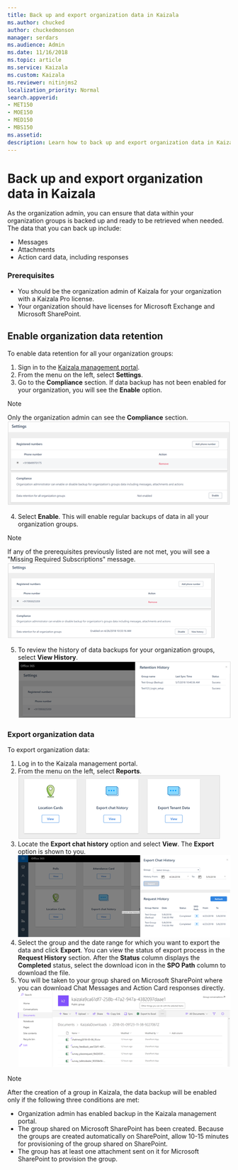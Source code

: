 ```yaml
---
title: Back up and export organization data in Kaizala
ms.author: chucked
author: chuckedmonson
manager: serdars
ms.audience: Admin
ms.date: 11/16/2018
ms.topic: article
ms.service: Kaizala
ms.custom: Kaizala
ms.reviewer: nitinjms2
localization_priority: Normal
search.appverid:
- MET150
- MOE150
- MED150
- MBS150
ms.assetid: 
description: Learn how to back up and export organization data in Kaizala.
---
```


# Back up and export organization data in Kaizala

As the organization admin, you can ensure that data within your organization groups is backed up and ready to be retrieved when needed. The data that you can back up include:  
- Messages 
- Attachments  
- Action card data, including responses  

### Prerequisites

- You should be the organization admin of Kaizala for your organization with a Kaizala Pro license.  
- Your organization should have licenses for Microsoft Exchange and Microsoft SharePoint.  

## Enable organization data retention  

To enable data retention for all your organization groups:  
1. Sign in to the [Kaizala management portal](https://manage.kaiza.la/). 
2. From the menu on the left, select **Settings**.     
3. Go to the **Compliance** section. If data backup has not been enabled for your organization, you will see the **Enable** option. 
> [!NOTE]
> Only the organization admin can see the **Compliance** section.  
![Screenshot of Settings page showing the Enable option in Kaizala management portal](media/settings-showing-enable-option.png)

4. Select **Enable**. This will enable regular backups of data in all your organization groups.  
> [!NOTE]
> If any of the prerequisites previously listed are not met, you will see a "Missing Required Subscriptions" message.  
![Screenshot of Settings page after enabling data backup in Kaizala management portal](media/settings-showing-disable-option.png)

5. To review the history of data backups for your organization groups, select **View History**. 
![Screenshot of Settings page showing retention history in Kaizala management portal](media/settings-retention-history.png)

### Export organization data  

To export organization data: 
1. Log in to the Kaizala management portal. 
2. From the menu on the left, select **Reports**.     
![Screenshot report options in Kaizala management portal](media/report-options.png)
3. Locate the **Export chat history** option and select **View**. The **Export** option is shown to you.  
![Screenshot of Reports page showing export chat history in Kaizala management portal](media/export-chat-history.png)
4. Select the group and the date range for which you want to export the data and click **Export**. You can view the status of export process in the **Request History** section. After the **Status** column displays the **Completed** status, select the download icon in the **SPO Path** column to download the file. 
5. You will be taken to your group shared on Microsoft SharePoint where you can download Chat Messages and Action Card responses directly. 
![Screenshot of chat and action card responses in Kaizala management portal](media/chat-history-responses.png)

> [!NOTE]
> After the creation of a group in Kaizala, the data backup will be enabled only if the following three conditions are met:  
- Organization admin has enabled backup in the Kaizala management portal. 
- The group shared on Microsoft SharePoint has been created. Because the groups are created automatically on SharePoint, allow 10-15 minutes for provisioning of the group shared on SharePoint. 
- The group has at least one attachment sent on it for Microsoft SharePoint to provision the group.  
